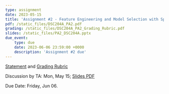 ```yaml
---
type: assignment
date: 2023-05-15
title: 'Assignment #2 - Feature Engineering and Model Selection with Spark'
pdf: /static_files/DSC204A_PA2.pdf
grading: /static_files/DSC204A_PA2_Grading_Rubric.pdf
slides: /static_files/PA2_DSC204A.pptx
due_event: 
    type: due
    date: 2023-06-06 23:59:00 +0000
    description: 'Assignment #2 due'
---
```


<!-- Release Date: Mon, Oct 3 -->

[Statement]() and [Grading Rubric]()

Discussion by TA: Mon, May 15; [Slides PDF]()

Due Date: Friday, Jun 06.

<!-- This is a sample assignment. -->
